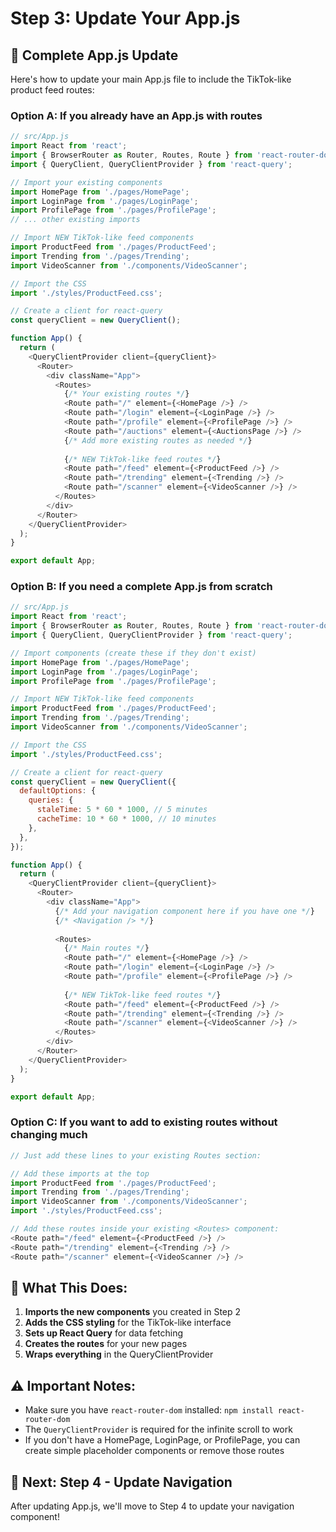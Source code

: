 # Step 3: Update Your App.js

## 📝 Complete App.js Update

Here's how to update your main App.js file to include the TikTok-like product feed routes:

### Option A: If you already have an App.js with routes

```javascript
// src/App.js
import React from 'react';
import { BrowserRouter as Router, Routes, Route } from 'react-router-dom';
import { QueryClient, QueryClientProvider } from 'react-query';

// Import your existing components
import HomePage from './pages/HomePage';
import LoginPage from './pages/LoginPage';
import ProfilePage from './pages/ProfilePage';
// ... other existing imports

// Import NEW TikTok-like feed components
import ProductFeed from './pages/ProductFeed';
import Trending from './pages/Trending';
import VideoScanner from './components/VideoScanner';

// Import the CSS
import './styles/ProductFeed.css';

// Create a client for react-query
const queryClient = new QueryClient();

function App() {
  return (
    <QueryClientProvider client={queryClient}>
      <Router>
        <div className="App">
          <Routes>
            {/* Your existing routes */}
            <Route path="/" element={<HomePage />} />
            <Route path="/login" element={<LoginPage />} />
            <Route path="/profile" element={<ProfilePage />} />
            <Route path="/auctions" element={<AuctionsPage />} />
            {/* Add more existing routes as needed */}
            
            {/* NEW TikTok-like feed routes */}
            <Route path="/feed" element={<ProductFeed />} />
            <Route path="/trending" element={<Trending />} />
            <Route path="/scanner" element={<VideoScanner />} />
          </Routes>
        </div>
      </Router>
    </QueryClientProvider>
  );
}

export default App;
```

### Option B: If you need a complete App.js from scratch

```javascript
// src/App.js
import React from 'react';
import { BrowserRouter as Router, Routes, Route } from 'react-router-dom';
import { QueryClient, QueryClientProvider } from 'react-query';

// Import components (create these if they don't exist)
import HomePage from './pages/HomePage';
import LoginPage from './pages/LoginPage';
import ProfilePage from './pages/ProfilePage';

// Import NEW TikTok-like feed components
import ProductFeed from './pages/ProductFeed';
import Trending from './pages/Trending';
import VideoScanner from './components/VideoScanner';

// Import the CSS
import './styles/ProductFeed.css';

// Create a client for react-query
const queryClient = new QueryClient({
  defaultOptions: {
    queries: {
      staleTime: 5 * 60 * 1000, // 5 minutes
      cacheTime: 10 * 60 * 1000, // 10 minutes
    },
  },
});

function App() {
  return (
    <QueryClientProvider client={queryClient}>
      <Router>
        <div className="App">
          {/* Add your navigation component here if you have one */}
          {/* <Navigation /> */}
          
          <Routes>
            {/* Main routes */}
            <Route path="/" element={<HomePage />} />
            <Route path="/login" element={<LoginPage />} />
            <Route path="/profile" element={<ProfilePage />} />
            
            {/* NEW TikTok-like feed routes */}
            <Route path="/feed" element={<ProductFeed />} />
            <Route path="/trending" element={<Trending />} />
            <Route path="/scanner" element={<VideoScanner />} />
          </Routes>
        </div>
      </Router>
    </QueryClientProvider>
  );
}

export default App;
```

### Option C: If you want to add to existing routes without changing much

```javascript
// Just add these lines to your existing Routes section:

// Add these imports at the top
import ProductFeed from './pages/ProductFeed';
import Trending from './pages/Trending';
import VideoScanner from './components/VideoScanner';
import './styles/ProductFeed.css';

// Add these routes inside your existing <Routes> component:
<Route path="/feed" element={<ProductFeed />} />
<Route path="/trending" element={<Trending />} />
<Route path="/scanner" element={<VideoScanner />} />
```

## 🔧 What This Does:

1. **Imports the new components** you created in Step 2
2. **Adds the CSS styling** for the TikTok-like interface
3. **Sets up React Query** for data fetching
4. **Creates the routes** for your new pages
5. **Wraps everything** in the QueryClientProvider

## ⚠️ Important Notes:

- Make sure you have `react-router-dom` installed: `npm install react-router-dom`
- The `QueryClientProvider` is required for the infinite scroll to work
- If you don't have a HomePage, LoginPage, or ProfilePage, you can create simple placeholder components or remove those routes

## 🎯 Next: Step 4 - Update Navigation

After updating App.js, we'll move to Step 4 to update your navigation component!
